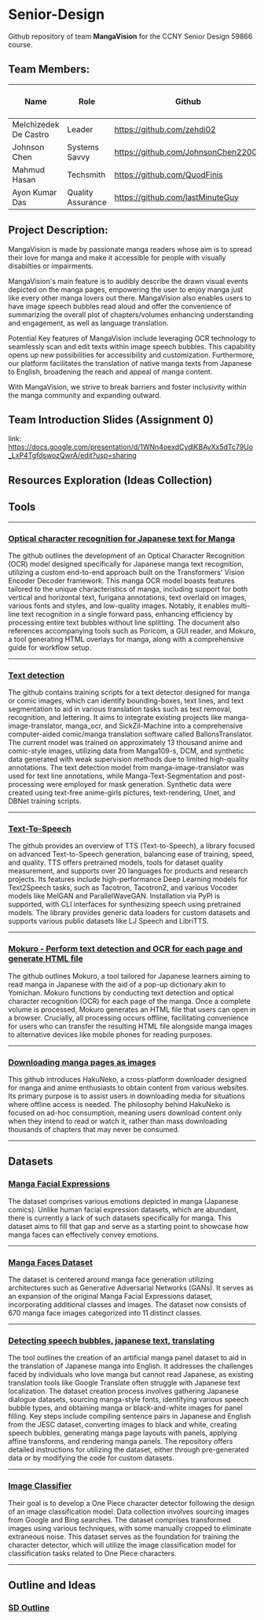 # Senior-Design
Github repository of team **MangaVision** for the CCNY Senior Design 59866 course.

## Team Members:
| Name | Role | Github | Team Introduction Slide |
|----------|----------|----------|----------|
| Melchizedek De Castro   | Leader   | https://github.com/zehdi02   | <td rowspan="4">Box 1<br>Box 2<br>Box 3<br>Box 4</td> |
| Johnson Chen   | Systems Savvy   | https://github.com/JohnsonChen22002   |   |
| Mahmud Hasan   | Techsmith   | https://github.com/QuodFinis   |  |
| Ayon Kumar Das   | Quality Assurance   | https://github.com/lastMinuteGuy  |  |

## Project Description:
MangaVision is made by passionate manga readers whose aim is to spread their love for manga and make it accessible for people with visually disabilties or impairments.

MangaVision's main feature is to audibly describe the drawn visual events depicted on the manga pages, empowering the user to enjoy manga just like every other manga lovers out there. MangaVision also enables users to have image speech bubbles read aloud and offer the convenience of summarizing the overall plot of chapters/volumes enhancing understanding and engagement, as well as language translation.

Potential Key features of MangaVision include leveraging OCR technology to seamlessly scan and edit texts within image speech bubbles. This capability opens up new possibilities for accessibility and customization. Furthermore, our platform facilitates the translation of native manga texts from Japanese to English, broadening the reach and appeal of manga content.

With MangaVision, we strive to break barriers and foster inclusivity within the manga community and expanding outward. 

## Team Introduction Slides (Assignment 0)
link: https://docs.google.com/presentation/d/1WNn4oexdCydlKBAyXx5dTc79Uo_LxP4TgfdswozQwrA/edit?usp=sharing

## Resources Exploration (Ideas Collection)

<!-- ### Documentations
[Object Detection for Comics using Manga109 Annotations:](https://arxiv.org/pdf/1803.08670.pdf)
<details>
  <summary>Summary (click to expand)</summary>
  <p>The article introduces solutions for object detection in comics, notably the Manga109-annotations dataset and the SSD300-fork method. Created over eight months, Manga109-annotations provides comprehensive annotations for bounding boxes, character names, and text contents. SSD300-fork addresses assignment issues by replicating the detection layer for each category, outperforming other CNN-based methods with a 3% mAP improvement and a 9% boost in face detection accuracy over SSD300. Application of SSD300-fork to eBDtheque demonstrates significant advancements in body detection compared to existing methods. </p>
</details>

[Sketch-based manga retrieval using manga109 dataset](https://link.springer.com/content/pdf/10.1007/s11042-016-4020-z.pdf)
<details>
  <summary>Summary (click to expand)</summary>
  <p> The article presents a comprehensive sketch-based manga retrieval system along with novel query methodologies, featuring margin area labeling, EOH feature description with screen tone removal, and approximate nearest-neighbor search using product quantization. It introduces the Manga109 dataset, comprising 21,142 manga images drawn by 94 professional artists, making it the largest manga image dataset available for research. Experimental results demonstrate the system's efficiency and scalability, achieving rapid retrieval from a vast number of pages. Notably, the system captures author characteristics through edge histogram features, enabling retrieval of characters drawn by the same artist. Furthermore, query interactions like relevance feedback facilitate content-based searches, retrieving specific character expressions across various manga titles. The paper suggests future directions involving the integration of sketch and keyword-based searches, promising further advancements in manga retrieval technology. </p>
</details>

[Building a Manga Dataset ”Manga109” with Annotations for Multimedia Applications](https://arxiv.org/pdf/2005.04425.pdf)
<details>
  <summary>Summary (click to expand)</summary>
  <p> The article introduce Manga109, consisting of 109 Japanese comic books with annotations for frames, speech texts, character faces, and bodies, totaling over 500k annotations, facilitating machine learning algorithms and evaluation. Additionally, a subset is available for industrial use. Text detection using a Single Shot Multibox Detector (SSD) achieved high accuracy, with an AP of 0.918 for SSD512. Sketch-based manga retrieval compared edge orientation histograms (EOHs) and deep features, with deep features outperforming significantly. Character face generation using Progressive Growing of GANs (PGGAN) produced high-quality results, demonstrating the utility of Manga109 for various multimedia applications. </p>
</details>

[Manga109 Dataset and Creation of Metadata](https://dl.acm.org/doi/pdf/10.1145/3011549.3011551)
<details>
  <summary>Summary (click to expand)</summary>
  <p> The article discusses the creation of the Manga109 dataset, which comprises 109 Japanese comic books available for academic use, addressing the need for publicly available datasets with detailed annotations for comic image processing. The authors present an ongoing project aimed at constructing metadata for Manga109, defining metadata elements such as frames, texts, and characters, along with guidelines to enhance annotation quality. They introduce a web-based annotation tool designed for efficient metadata creation and evaluate its effectiveness through user studies. The dataset covers a wide range of genres and publication years, spanning from the 1970s to the 2010s, with permissions obtained from creators for research purposes. The paper emphasizes the importance of such datasets for machine learning algorithms and method evaluations in comic image processing, providing valuable insights into the annotation process and software design. </p>
</details>

[Manga109Dialog: A Large-scale Dialogue Dataset for Comics Speaker Detection](https://arxiv.org/pdf/2306.17469.pdf)
<details>
  <summary>Summary (click to expand)</summary>
  <p> The article introduces Manga109Dialog, the largest dialogue dataset for comics speaker detection, addressing the growing need for automated methods to analyze e-comics. Recognizing the limitations of existing annotations, the dataset is meticulously constructed, linking text to character bounding boxes and categorizing annotations based on prediction difficulty. The proposed approach leverages deep learning and scene graph generation models, enhanced by considering frame information to capture the unique structure of comics. Experimental results demonstrate significant improvements over rule-based methods, with qualitative examples showcasing the effectiveness of the proposed approach. Challenges and future directions, including the potential incorporation of natural language processing, are highlighted, emphasizing the dataset's reliability and the method's superiority in comics speaker detection, laying the groundwork for future research in this field. </p>
</details>

[A Method to Annotate Who Speaks a Text Line in Manga and Speaker-Line Dataset for Manga109](https://dl.nkmr-lab.org/papers/403/paper.pdf)
<details>
  <summary>Summary (click to expand)</summary>
  <p> The article outlines a method for annotating speakers in manga text lines and presents a corresponding dataset for Manga109. It introduces challenges in accurately recognizing speakers and highlights the importance of annotated datasets for research. The proposed method involves dragging text lines onto character faces to assign speakers, with a prototype system developed for implementation. The dataset, constructed with contributions from 56 annotators, facilitates speaker-line mapping. Analysis reveals a decreasing perfect match rate with increasing annotators and introduces Evaluation Consistency Indicators (ECI) to assess speaker mapping quality. Results show variation in difficulty across comics, particularly in scenes like battles and dark settings. The document suggests strategies for annotator allocation based on scene complexity and proposes future directions for automatic speaker judgment and dynamic annotation requirements. </p>
</details>

[The Manga Whisperer: Automatically Generating Transcriptions for Comics](https://arxiv.org/pdf/2401.10224.pdf)
<details>
  <summary>Summary (click to expand)</summary>
  <p> The article presents an algorithm for automatically transcribing manga comics into text to improve accessibility for visually impaired readers. It outlines a method to construct a directed acyclic graph (DAG) to determine the reading order of panels based on manga layout conventions, considering factors like panel positions and overlaps. Supplementary materials include detailed descriptions of the algorithm for ordering panels, the PopManga dataset and its annotation process, character clustering evaluation methods, and the OCR model trained using synthetic data. These materials provide comprehensive insights into the methodology, dataset creation, annotation procedures, and model training involved in making manga more accessible to a wider audience. </p>
</details>

[Complex Character Retrieval from Comics using Deep Learning](https://www.ams.giti.waseda.ac.jp/data/pdf-files/2019_IEICE_GC_bs_04_018.pdf)
<details>
  <summary>Summary (click to expand)</summary>
  <p> The article explores the application of deep learning techniques, particularly the You Only Look Once (YOLO) algorithm, for object detection within digital comic books. It addresses the challenge of character-based search in these comics, which differ significantly from real-life objects, presenting complex visual structures that make detection more challenging. Through experiments conducted on the Manga109 dataset, comprising over 10,000 annotated images, the study demonstrates high accuracy in detecting text, frames, faces, and bodies using YOLOv3, achieving notable average precision values. However, when tested on the eBDtheque dataset, which features more diverse and complex characters, detection accuracy slightly decreases. The paper concludes by highlighting the need for larger datasets encompassing various character types to develop a more robust information retrieval system for comics, envisioning the potential for advanced search functionalities based on character-related input, which could significantly enhance user experience in navigating digital comic books. </p>
</details> -->

## Tools
---
### [Optical character recognition for Japanese text for Manga](https://github.com/kha-white/manga-ocr)
<p> The github outlines the development of an Optical Character Recognition (OCR) model designed specifically for Japanese manga text recognition, utilizing a custom end-to-end approach built on the Transformers' Vision Encoder Decoder framework. This manga OCR model boasts features tailored to the unique characteristics of manga, including support for both vertical and horizontal text, furigana annotations, text overlaid on images, various fonts and styles, and low-quality images. Notably, it enables multi-line text recognition in a single forward pass, enhancing efficiency by processing entire text bubbles without line splitting. The document also references accompanying tools such as Poricom, a GUI reader, and Mokuro, a tool generating HTML overlays for manga, along with a comprehensive guide for workflow setup. </p>

---

### [Text detection](https://github.com/dmMaze/comic-text-detector)
<p> The github contains training scripts for a text detector designed for manga or comic images, which can identify bounding-boxes, text lines, and text segmentation to aid in various translation tasks such as text removal, recognition, and lettering. It aims to integrate existing projects like manga-image-translator, manga_ocr, and SickZil-Machine into a comprehensive computer-aided comic/manga translation software called BallonsTranslator. The current model was trained on approximately 13 thousand anime and comic-style images, utilizing data from Manga109-s, DCM, and synthetic data generated with weak supervision methods due to limited high-quality annotations. The text detection model from manga-image-translator was used for text line annotations, while Manga-Text-Segmentation and post-processing were employed for mask generation. Synthetic data were created using text-free anime-girls pictures, text-rendering, Unet, and DBNet training scripts. </p>

---

### [Text-To-Speech](https://github.com/mozilla/TTS)
<p> The github provides an overview of TTS (Text-to-Speech), a library focused on advanced Text-to-Speech generation, balancing ease of training, speed, and quality. TTS offers pretrained models, tools for dataset quality measurement, and supports over 20 languages for products and research projects. Its features include high-performance Deep Learning models for Text2Speech tasks, such as Tacotron, Tacotron2, and various Vocoder models like MelGAN and ParallelWaveGAN. Installation via PyPI is supported, with CLI interfaces for synthesizing speech using pretrained models. The library provides generic data loaders for custom datasets and supports various public datasets like LJ Speech and LibriTTS. </p>

---

### [Mokuro - Perform text detection and OCR for each page and generate HTML file](https://github.com/kha-white/mokuro)
<p> The github outlines Mokuro, a tool tailored for Japanese learners aiming to read manga in Japanese with the aid of a pop-up dictionary akin to Yomichan. Mokuro functions by conducting text detection and optical character recognition (OCR) for each page of the manga. Once a complete volume is processed, Mokuro generates an HTML file that users can open in a browser. Crucially, all processing occurs offline, facilitating convenience for users who can transfer the resulting HTML file alongside manga images to alternative devices like mobile phones for reading purposes. </p>

---

### [Downloading manga pages as images](https://github.com/manga-download/hakuneko)
<p> This github introduces HakuNeko, a cross-platform downloader designed for manga and anime enthusiasts to obtain content from various websites. Its primary purpose is to assist users in downloading media for situations where offline access is needed. The philosophy behind HakuNeko is focused on ad-hoc consumption, meaning users download content only when they intend to read or watch it, rather than mass downloading thousands of chapters that may never be consumed. </p>

---

## Datasets
### [Manga Facial Expressions](https://www.kaggle.com/datasets/mertkkl/manga-facial-expressions)
<p> The dataset comprises various emotions depicted in manga (Japanese comics). Unlike human facial expression datasets, which are abundant, there is currently a lack of such datasets specifically for manga. This dataset aims to fill that gap and serve as a starting point to showcase how manga faces can effectively convey emotions. </p>

---

### [Manga Faces Dataset](https://www.kaggle.com/datasets/davidgamalielarcos/manga-faces-dataset)
<p> The dataset is centered around manga face generation utilizing architectures such as Generative Adversarial Networks (GANs). It serves as an expansion of the original Manga Facial Expressions dataset, incorporating additional classes and images. The dataset now consists of 670 manga face images categorized into 11 distinct classes. </p>

---

### [Detecting speech bubbles, japanese text, translating](https://www.kaggle.com/datasets/aasimsani/ampd-base)
<p> The tool outlines the creation of an artificial manga panel dataset to aid in the translation of Japanese manga into English. It addresses the challenges faced by individuals who love manga but cannot read Japanese, as existing translation tools like Google Translate often struggle with Japanese text localization. The dataset creation process involves gathering Japanese dialogue datasets, sourcing manga-style fonts, identifying various speech bubble types, and obtaining manga or black-and-white images for panel filling. Key steps include compiling sentence pairs in Japanese and English from the JESC dataset, converting images to black and white, creating speech bubbles, generating manga page layouts with panels, applying affine transforms, and rendering manga panels. The repository offers detailed instructions for utilizing the dataset, either through pre-generated data or by modifying the code for custom datasets. </p>

---

### [Image Classifier](https://www.kaggle.com/datasets/ibrahimserouis99/one-piece-image-classifier)
<p> Their goal is to develop a One Piece character detector following the design of an image classification model. Data collection involves sourcing images from Google and Bing searches. The dataset comprises transformed images using various techniques, with some manually cropped to eliminate extraneous noise. This dataset serves as the foundation for training the character detector, which will utilize the image classification model for classification tasks related to One Piece characters. </p>

---

## Outline and Ideas

### [SD Outline](https://docs.google.com/document/d/1Q3Uw8UuIPxLry2x__Ho96tgG0YmFKRJOzUxRCji3SqQ/edit)

